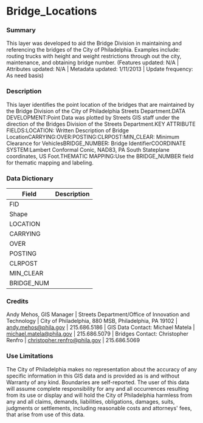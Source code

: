 # Bridge_Locations

### Summary  

This layer was developed to aid the Bridge Division in maintaining and referencing the bridges of the City of Philadelphia.  Examples include: routing trucks with height and weight restrictions through out the city, maintenance, and obtaining bridge number. (Features updated: N/A | Attributes updated: N/A | Metadata updated: 1/11/2013 | Update frequency: As need basis)

### Description  

This layer identifies the point location of the bridges that are maintained by the Bridge Division of the City of Philadelphia Streets Department.DATA DEVELOPMENT:Point Data was plotted by Streets GIS staff under the direction of the Bridges Division of the Streets Department.KEY ATTRIBUTE FIELDS:LOCATION: Written Description of Bridge LocationCARRYING:OVER:POSTING:CLRPOST:MIN_CLEAR: Minimum Clearance for VehiclesBRIDGE_NUMBER: Bridge IdentifierCOORDINATE SYSTEM:Lambert Conformal Conic, NAD83, PA South Stateplane coordinates, US Foot.THEMATIC MAPPING:Use the BRIDGE_NUMBER field for thematic mapping and labeling.  

### Data Dictionary

| Field | Description  
| ----- | :----------:  
| FID |  
| Shape |  
| LOCATION |  
| CARRYING |  
| OVER |  
| POSTING |  
| CLRPOST |  
| MIN_CLEAR |  
| BRIDGE_NUM |  


### Credits  

Andy Mehos, GIS Manager | Streets Department/Office of Innovation and Technology | City of Philadelphia, 880 MSB, Philadelphia, PA 19102 |  andy.mehos@phila.gov | 215.686.5186 | GIS Data Contact: Michael Matela | michael.matela@phila.gov | 215.686.5079 | Bridges Contact: Christopher Renfro | christopher.renfro@phila.gov | 215.686.5069  


### Use Limitations  

The City of Philadelphia makes no representation about the accuracy of any specific information in this GIS data and is provided as is and without Warranty of any kind. Boundaries are self-reported. The user of this data will assume complete responsibility for any and all occurrences resulting from its use or display and will hold the City of Philadelphia harmless from any and all claims, demands, liabilities, obligations, damages, suits, judgments or settlements, including reasonable costs and attorneys' fees, that arise from use of this data.